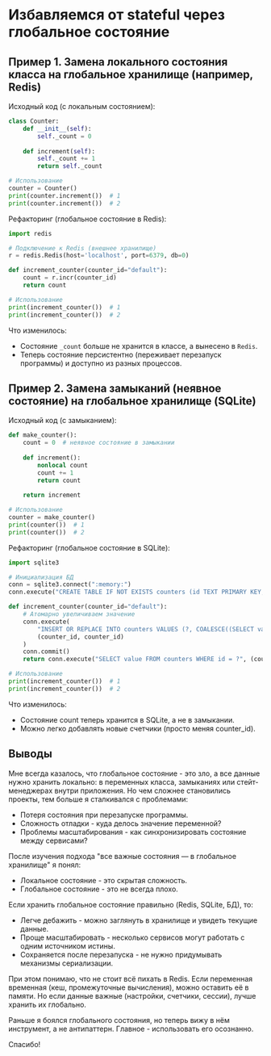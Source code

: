 # Избавляемся от stateful через глобальное состояние

## Пример 1. Замена локального состояния класса на глобальное хранилище (например, Redis)

Исходный код (с локальным состоянием):

```python
class Counter:
    def __init__(self):
        self._count = 0
    
    def increment(self):
        self._count += 1
        return self._count

# Использование
counter = Counter()
print(counter.increment())  # 1
print(counter.increment())  # 2
```

Рефакторинг (глобальное состояние в Redis):

```python
import redis

# Подключение к Redis (внешнее хранилище)
r = redis.Redis(host='localhost', port=6379, db=0)

def increment_counter(counter_id="default"):
    count = r.incr(counter_id)
    return count

# Использование
print(increment_counter())  # 1
print(increment_counter())  # 2
```

Что изменилось:
- Состояние `_count` больше не хранится в классе, а вынесено в `Redis`.
- Теперь состояние персистентно (переживает перезапуск программы) и доступно из разных процессов.

## Пример 2. Замена замыканий (неявное состояние) на глобальное хранилище (SQLite)

Исходный код (с замыканием):

```python
def make_counter():
    count = 0  # неявное состояние в замыкании
    
    def increment():
        nonlocal count
        count += 1
        return count
    
    return increment

# Использование
counter = make_counter()
print(counter())  # 1
print(counter())  # 2
```

Рефакторинг (глобальное состояние в SQLite):

```python
import sqlite3

# Инициализация БД
conn = sqlite3.connect(":memory:")
conn.execute("CREATE TABLE IF NOT EXISTS counters (id TEXT PRIMARY KEY, value INTEGER)")

def increment_counter(counter_id="default"):
    # Атомарно увеличиваем значение
    conn.execute(
        "INSERT OR REPLACE INTO counters VALUES (?, COALESCE((SELECT value FROM counters WHERE id = ?), 0) + 1)",
        (counter_id, counter_id)
    )
    conn.commit()
    return conn.execute("SELECT value FROM counters WHERE id = ?", (counter_id,)).fetchone()[0]

# Использование
print(increment_counter())  # 1
print(increment_counter())  # 2
```

Что изменилось:
- Состояние count теперь хранится в SQLite, а не в замыкании.
- Можно легко добавлять новые счетчики (просто меняя counter_id).

## Выводы

Мне всегда казалось, что глобальное состояние - это зло, а все данные нужно хранить локально: в переменных класса, замыканиях или стейт-менеджерах внутри приложения. Но чем сложнее становились проекты, тем больше я сталкивался с проблемами:
- Потеря состояния при перезапуске программы.
- Сложность отладки - куда делось значение переменной?
- Проблемы масштабирования - как синхронизировать состояние между сервисами?

После изучения подхода "все важные состояния — в глобальное хранилище" я понял:
- Локальное состояние - это скрытая сложность.
- Глобальное состояние - это не всегда плохо.

Если хранить глобальное состояние правильно (Redis, SQLite, БД), то:
- Легче дебажить - можно заглянуть в хранилище и увидеть текущие данные.
- Проще масштабировать - несколько сервисов могут работать с одним источником истины.
- Сохраняется после перезапуска - не нужно придумывать механизмы сериализации.

При этом понимаю, что не стоит всё пихать в Redis. Если переменная временная (кеш, промежуточные вычисления), можно оставить её в памяти. Но если данные важные (настройки, счетчики, сессии), лучше хранить их глобально.

Раньше я боялся глобального состояния, но теперь вижу в нём инструмент, а не антипаттерн. Главное - использовать его осознанно.

Спасибо!